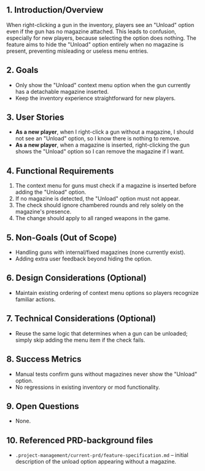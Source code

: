 ## 1. Introduction/Overview
When right-clicking a gun in the inventory, players see an "Unload" option even if the gun has no magazine attached. This leads to confusion, especially for new players, because selecting the option does nothing. The feature aims to hide the "Unload" option entirely when no magazine is present, preventing misleading or useless menu entries.

## 2. Goals
- Only show the "Unload" context menu option when the gun currently has a detachable magazine inserted.
- Keep the inventory experience straightforward for new players.

## 3. User Stories
- **As a new player**, when I right-click a gun without a magazine, I should not see an "Unload" option, so I know there is nothing to remove.
- **As a new player**, when a magazine is inserted, right-clicking the gun shows the "Unload" option so I can remove the magazine if I want.

## 4. Functional Requirements
1. The context menu for guns must check if a magazine is inserted before adding the "Unload" option.
2. If no magazine is detected, the "Unload" option must not appear.
3. The check should ignore chambered rounds and rely solely on the magazine's presence.
4. The change should apply to all ranged weapons in the game.

## 5. Non-Goals (Out of Scope)
- Handling guns with internal/fixed magazines (none currently exist).
- Adding extra user feedback beyond hiding the option.

## 6. Design Considerations (Optional)
- Maintain existing ordering of context menu options so players recognize familiar actions.

## 7. Technical Considerations (Optional)
- Reuse the same logic that determines when a gun can be unloaded; simply skip adding the menu item if the check fails.

## 8. Success Metrics
- Manual tests confirm guns without magazines never show the "Unload" option.
- No regressions in existing inventory or mod functionality.

## 9. Open Questions
- None.

## 10. Referenced PRD-background files
- `.project-management/current-prd/feature-specification.md` – initial description of the unload option appearing without a magazine.
